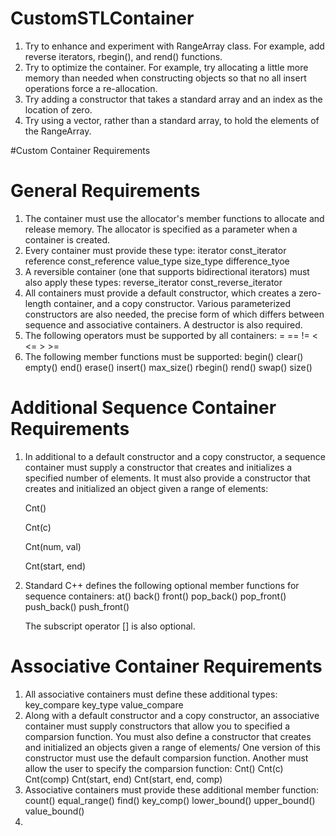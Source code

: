 # CustomSTLContainer
<ol>
  <li>Try to enhance and experiment with RangeArray class. For example, add reverse iterators, rbegin(), and rend() functions.</li>
  <li>Try to optimize the container. For example, try allocating a little more memory than needed when constructing objects so that no all insert operations force a re-allocation.</li>
  <li>Try adding a constructor that takes a standard array and an index as the location of zero.</li>
  <li>Try using a vector, rather than a standard array, to hold the elements of the RangeArray.</li>
</ol>
#Custom Container Requirements
<h1>General Requirements</h1>
<ol>
	<li>The container must use the allocator's member functions to allocate and release memory. The allocator is specified as a parameter when a container is created.</li>
	<li>Every container must provide these type:	iterator 	const_iterator	reference	 const_reference	value_type	size_type	difference_tyoe</li>
	<li>A reversible container (one that supports bidirectional iterators) must also apply these types:	reverse_iterator	const_reverse_iterator</li>
	<li>All containers must provide a default constructor, which creates a zero-length container, and a copy constructor. Various parameterized constructors are also needed, the precise form of which differs between sequence and associative containers. A destructor is also required.</li>
	<li>The following operators must be supported by all containers:	=	==	!=	&lt;	&lt;=	&gt;	&gt;=</li>
	<li>The following member functions must be supported:	begin()	clear()	empty()	end()	erase()	insert()	max_size()	rbegin()	rend()	swap()	size()</li>
</ol>
<h1>Additional Sequence Container Requirements</h1>
<ol>
	<li>In additional to a default constructor and a copy constructor, a sequence container must supply a constructor that creates and initializes a specified number of elements. It must also provide a constructor that creates and initialized an object given a range of elements:
		<p>Cnt()</p>
		<p>Cnt(c)</p>
		<p>Cnt(num, val)</p>
		<p>Cnt(start, end)</p>
	</li>
	<li>Standard C++ defines the following optional member functions for sequence containers:	at()	back()	front()	pop_back()	pop_front()	push_back()	push_front()<p>The subscript operator [] is also optional.</p></li>
</ol>
<h1>Associative Container Requirements</h1>
<ol>
	<li>All associative containers must define these additional types:	key_compare	key_type	value_compare</li>
	<li>Along with a default constructor and a copy constructor, an associative container must supply constructors that allow you to specified a comparsion function. You must also define a constructor that creates and initialized an objects given a range of elements/ One version of this constructor must use the default comparsion function. Another must allow the user to specify the comparsion function:	Cnt()	Cnt(c)	Cnt(comp)	Cnt(start, end)	Cnt(start, end, comp)</li>
	<li>Associative containers must provide these additional member function:	count()	equal_range()	find()	key_comp()	lower_bound()	upper_bound()	value_bound()</li>
	<li></li>
</ol>